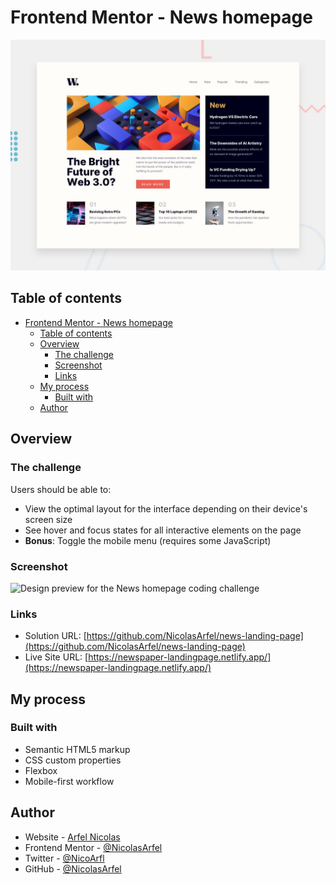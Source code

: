 # Frontend Mentor - News homepage

![Design preview for the News homepage coding challenge](./design/desktop-preview.jpg)

## Table of contents

- [Frontend Mentor - News homepage](#frontend-mentor---news-homepage)
  - [Table of contents](#table-of-contents)
  - [Overview](#overview)
    - [The challenge](#the-challenge)
    - [Screenshot](#screenshot)
    - [Links](#links)
  - [My process](#my-process)
    - [Built with](#built-with)
  - [Author](#author)

## Overview

### The challenge

Users should be able to:

- View the optimal layout for the interface depending on their device's screen size
- See hover and focus states for all interactive elements on the page
- **Bonus**: Toggle the mobile menu (requires some JavaScript)

### Screenshot

![Design preview for the News homepage coding challenge](.design\mobile-design.jpg)

### Links

- Solution URL: [https://github.com/NicolasArfel/news-landing-page](https://github.com/NicolasArfel/news-landing-page)
- Live Site URL: [https://newspaper-landingpage.netlify.app/](https://newspaper-landingpage.netlify.app/)

## My process

### Built with

- Semantic HTML5 markup
- CSS custom properties
- Flexbox
- Mobile-first workflow

## Author

- Website - [Arfel Nicolas](http://nicolas-arfel.netlify.app/)
- Frontend Mentor - [@NicolasArfel](https://www.frontendmentor.io/profile/NicolasArfel)
- Twitter - [@NicoArfl](https://twitter.com/NicoArfl)
- GitHub - [@NicolasArfel](https://github.com/NicolasArfel)
